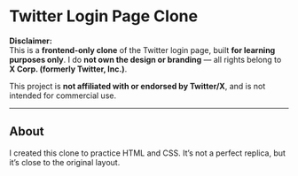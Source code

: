 # Twitter Login Page Clone

**Disclaimer:**  
This is a **frontend-only clone** of the Twitter login page, built **for learning purposes only**. I do **not own the design or branding** — all rights belong to **X Corp. (formerly Twitter, Inc.)**.

This project is **not affiliated with or endorsed by Twitter/X**, and is not intended for commercial use.

---

## About

I created this clone to practice HTML and CSS. It’s not a perfect replica, but it’s close to the original layout.
